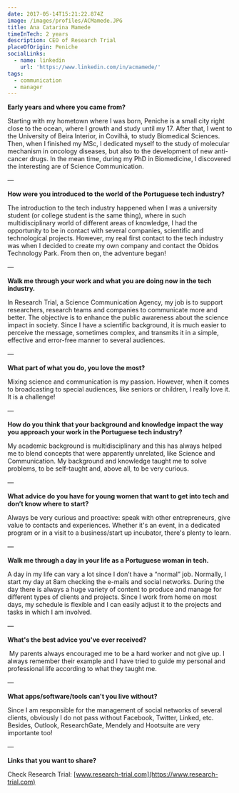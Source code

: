 ```yaml
---
date: 2017-05-14T15:21:22.874Z
image: /images/profiles/ACMamede.JPG
title: Ana Catarina Mamede
timeInTech: 2 years
description: CEO of Research Trial
placeOfOrigin: Peniche
socialLinks:
  - name: linkedin
    url: 'https://www.linkedin.com/in/acmamede/'
tags:
  - communication
  - manager
---
```

**Early years and where you
came from?**

Starting with my hometown where I was born, Peniche is a small city right close to the ocean, where I growth and study until my 17. After that, I went to the University of Beira Interior, in Covilhã, to study Biomedical Sciences. Then, when I finished my MSc, I dedicated myself to the study of molecular mechanism in oncology diseases, but also to the development of new anti-cancer drugs. In the mean time, during my PhD in Biomedicine, I discovered the interesting are of Science Communication.

—

**How were you introduced
to the world of the Portuguese tech industry?**

The introduction to the tech industry happened when I was a university student (or college student is the same thing), where in such multidisciplinary world of different areas of knowledge, I had the opportunity to be in contact with several companies, scientific and technological projects. However, my real first contact to the tech industry was when I decided to create my own company and contact the Óbidos Technology Park. From then on, the adventure began!

— 

**Walk me through your work
and what you are doing now in the tech industry.**

In Research Trial, a Science Communication Agency, my job is to support researchers, research teams and companies to communicate more and better. The objective is to enhance the public awareness about the science impact in society. Since I have a scientific background, it is much easier to perceive the message, sometimes complex, and transmits it in a simple, effective and error-free manner to several audiences.

—

**What part of what you do,
you love the most?**

Mixing science and communication is my passion. However, when it comes to broadcasting to special audiences, like seniors or children, I really love it. It is a challenge!

— 

**How do you think that your
background and knowledge impact the way you approach your work in the
Portuguese tech industry?**

My academic background is multidisciplinary and this has always helped me to blend concepts that were apparently unrelated, like Science and Communication. My background and knowledge taught me to solve problems, to be self-taught and, above all, to be very curious.

—

**What advice do you have
for young women that want to get into tech and don’t know where to start?**

Always be very curious and proactive: speak with other entrepreneurs, give value to contacts and experiences. Whether it's an event, in a dedicated program or in a visit to a business/start up incubator, there's plenty to learn.

— 

**Walk me through a day in
your life as a Portuguese woman in tech.**

A day in my life can vary a lot since I don’t have a “normal” job. Normally, I start my day at 8am checking the e-mails and social networks. During the day there is always a huge variety of content to produce and manage for different types of clients and projects. Since I work from home on most days, my schedule is flexible and I can easily adjust it to the projects and tasks in which I am involved.

—

**What's the best advice
you've ever received?**

 My parents always encouraged me to be a hard worker and not give up. I always remember their example and I have tried to guide my personal and professional life according to what they taught me.

—

**What apps/software/tools
can't you live without?**

Since I am responsible for the management of social networks of several clients, obviously I do not pass without Facebook, Twitter, Linked, etc. Besides, Outlook, ResearchGate, Mendely and Hootsuite are very importante too!

—

**Links that you want to share?**

Check Research Trial: [www.research-trial.com](https://www.research-trial.com)






